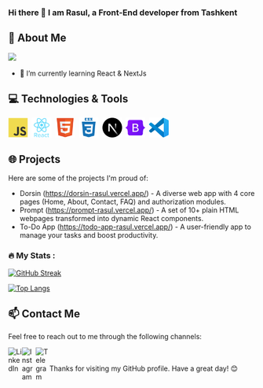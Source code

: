 ### Hi there 👋 I am Rasul, a Front-End developer from Tashkent

## 🚀 About Me
![](https://komarev.com/ghpvc/?username=your-github-rasul-qutbiddinov)
- 🌱 I’m currently learning React & NextJs

## 💻 Technologies & Tools
<div>
  <img src="https://github.com/devicons/devicon/blob/master/icons/javascript/javascript-original.svg" title="JavaScript" alt="JavaScript" width="40" height="40"/>&nbsp;
  <img src="https://github.com/devicons/devicon/blob/master/icons/react/react-original-wordmark.svg" title="React" alt="React" width="40" height="40"/>&nbsp;
  <img src="https://github.com/devicons/devicon/blob/master/icons/html5/html5-original.svg" title="HTML5" alt="HTML" width="40" height="40"/>&nbsp;
  <img src="https://github.com/devicons/devicon/blob/master/icons/css3/css3-plain-wordmark.svg"  title="CSS3" alt="CSS" width="40" height="40"/>&nbsp;
  <img src="https://github.com/devicons/devicon/blob/master/icons/nextjs/nextjs-original.svg" title="Next" alt="Next" width="40" height="40"/>&nbsp;
  <img src="https://github.com/devicons/devicon/blob/master/icons/bootstrap/bootstrap-original.svg" title="Bootstrap" alt="Bootstrap" width="40" height="40"/>&nbsp;
  <img src="https://github.com/devicons/devicon/blob/master/icons/vscode/vscode-original.svg" title="VSCode" alt="VSCode" width="40" height="40"/>&nbsp;
</div>

## 🌐 Projects

Here are some of the projects I'm proud of:

- Dorsin (https://dorsin-rasul.vercel.app/) - A diverse web app with 4 core pages (Home, About, Contact, FAQ) and authorization modules.
- Prompt (https://prompt-rasul.vercel.app/) - A set of 10+ plain HTML webpages transformed into dynamic React components.
- To-Do App (https://todo-app-rasul.vercel.app/) - A user-friendly app to manage your tasks and boost productivity.

### :fire: My Stats :
[![GitHub Streak](https://github-readme-streak-stats.herokuapp.com/?user=rasul-qutbiddinov)](https://git.io/streak-stats)

[![Top Langs](https://github-readme-stats.vercel.app/api/top-langs/?username=rasul-qutbiddinov&layout=compact)](https://github.com/anuraghazra/github-readme-stats)

## 📫 Contact Me

Feel free to reach out to me through the following channels:

[<img align="left" alt="LinkedIn" width="28px" src="https://www.vectorlogo.zone/logos/linkedin/linkedin-icon.svg" />](https://www.linkedin.com/in/rasul-qutbiddinov/)
[<img align="left" alt="Instagram" width="28px" src="https://www.vectorlogo.zone/logos/instagram/instagram-icon.svg" />](https://www.instagram.com/qutbiddinov.04/)
[<img align="left" alt="Telegram" width="28px" src="https://www.vectorlogo.zone/logos/telegram/telegram-tile.svg" />](https://t.me/Qutbiddinov_04)

<br />
<br />
Thanks for visiting my GitHub profile. Have a great day! 😊
<br />
